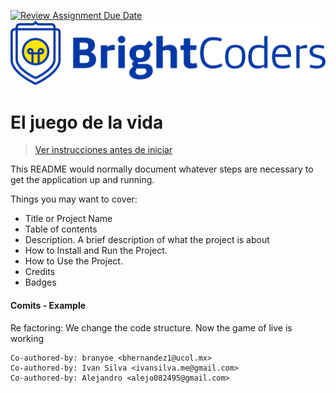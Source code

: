 [![Review Assignment Due Date](https://classroom.github.com/assets/deadline-readme-button-24ddc0f5d75046c5622901739e7c5dd533143b0c8e959d652212380cedb1ea36.svg)](https://classroom.github.com/a/dJTz5Ojv)
![BrightCoders Logo](img/logo.png)

# El juego de la vida

> [Ver instrucciones antes de iniciar](./instructions.md)

This README would normally document whatever steps are necessary to get the application up and running.

Things you may want to cover:

- Title or Project Name
- Table of contents
- Description. A brief description of what the project is about
- How to Install and Run the Project.
- How to Use the Project.
- Credits
- Badges


#### Comits  - Example
Re factoring: We change the code structure. Now the game of live is working

    Co-authored-by: branyoe <bhernandez1@ucol.mx>    
    Co-authored-by: Ivan Silva <ivansilva.me@gmail.com>
    Co-authored-by: Alejandro <alejo082495@gmail.com>